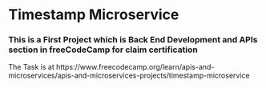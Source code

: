 # Timestamp Microservice
<h3>This is a First Project which is Back End Development and APIs section in freeCodeCamp for claim certification</h3>
The Task is at https://www.freecodecamp.org/learn/apis-and-microservices/apis-and-microservices-projects/timestamp-microservice
